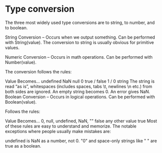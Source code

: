 # Type conversion
The three most widely used type conversions are to string, to number, and to boolean.

String Conversion – Occurs when we output something. Can be performed with String(value). The conversion to string is usually obvious for primitive values.

Numeric Conversion – Occurs in math operations. Can be performed with Number(value).

The conversion follows the rules:

Value	Becomes…
undefined	NaN
null	0
true / false	1 / 0
string	The string is read “as is”, whitespaces (includes spaces, tabs \t, newlines \n etc.) from both sides are ignored. An empty string becomes 0. An error gives NaN.
Boolean Conversion – Occurs in logical operations. Can be performed with Boolean(value).

Follows the rules:

Value	Becomes…
0, null, undefined, NaN, ""	false
any other value	true
Most of these rules are easy to understand and memorize. The notable exceptions where people usually make mistakes are:

undefined is NaN as a number, not 0.
"0" and space-only strings like " " are true as a boolean.